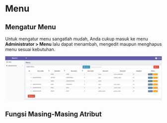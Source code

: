 # Menu

## Mengatur Menu

Untuk mengatur menu sangatlah mudah, Anda cukup masuk ke menu **Administrator > Menu** lalu dapat menambah, mengedit maupun menghapus menu sesuai kebutuhan.

![Menu List](imgs/menu_list.png "Menu List")

## Fungsi Masing-Masing Atribut



